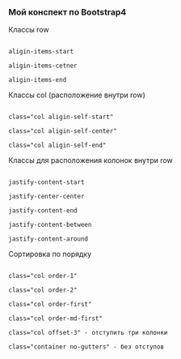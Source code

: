 ﻿### Мой конспект по Bootstrap4   

Класcы row 

```

aligin-items-start

aligin-items-cetner

aligin-items-end

```

Класcы col (расположение внутри row)

```

class="col aligin-self-start"

class="col aligin-self-center"

class="col aligin-self-end"

```

Классы для расположения колонок внутри row 

```

jastify-content-start

jastify-center-center

jastify-content-end

jastify-content-between

jastify-content-around

```

Сортировка по порядку 

```

class="col order-1"

class="col order-2"

class="col order-first"

class="col order-md-first"

class="col offset-3" - отступить три колонки

class="container no-gutters" - без отступов

```

